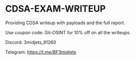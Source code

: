 # CDSA-EXAM-WRITEUP

Providing CDSA writeup with payloads and the full report.

Use coupon code: Git-OSINT for 10% off on all the writeups.

Discord: 3midjets_81260

Telegram: https://t.me/BF3midjets
